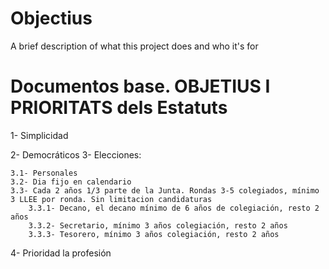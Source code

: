 # Objectius

A brief description of what this project does and who it's for

# Documentos base. OBJETIUS I PRIORITATS dels Estatuts
1- Simplicidad

2- Democráticos
3- Elecciones:

    3.1- Personales
    3.2- Dia fijo en calendario
    3.3- Cada 2 años 1/3 parte de la Junta. Rondas 3-5 colegiados, mínimo 3 LLEE por ronda. Sin limitacion candidaturas
        3.3.1- Decano, el decano mínimo de 6 años de colegiación, resto 2 años
        3.3.2- Secretario, mínimo 3 años colegiación, resto 2 años
        3.3.3- Tesorero, mínimo 3 años colegiación, resto 2 años
4- Prioridad la profesión
